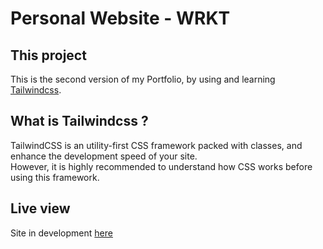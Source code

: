# Personal Website - WRKT
## This project
This is the second version of my Portfolio, by using and learning [Tailwindcss](https://tailwindcss.com/).  

## What is Tailwindcss ?
TailwindCSS is an utility-first CSS framework packed with classes, and enhance the development speed of your site.  
However, it is highly recommended to understand how CSS works before using this framework.  

## Live view
Site in development [here](https://winnessrakotozafy.github.io/portfolio/)
 
